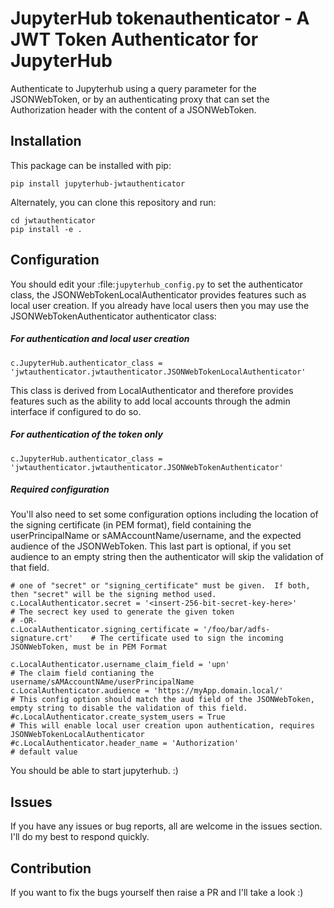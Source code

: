 # JupyterHub tokenauthenticator - A JWT Token Authenticator for JupyterHub

Authenticate to Jupyterhub using a query parameter for the JSONWebToken, or by an authenticating proxy that can set the Authorization header with the content of a JSONWebToken.

## Installation

This package can be installed with pip:

```
pip install jupyterhub-jwtauthenticator
```

Alternately, you can clone this repository and run:

```
cd jwtauthenticator
pip install -e .
```

## Configuration

You should edit your :file:`jupyterhub_config.py` to set the authenticator class, the JSONWebTokenLocalAuthenticator provides features such as local user creation. If you already have local users then you may use the JSONWebTokenAuthenticator authenticator class:

##### For authentication and local user creation
```
c.JupyterHub.authenticator_class = 'jwtauthenticator.jwtauthenticator.JSONWebTokenLocalAuthenticator'
```

This class is derived from LocalAuthenticator and therefore provides features such as the ability to add local accounts through the admin interface if configured to do so.

##### For authentication of the token only

```
c.JupyterHub.authenticator_class = 'jwtauthenticator.jwtauthenticator.JSONWebTokenAuthenticator'
```

##### Required configuration

You'll also need to set some configuration options including the location of the signing certificate (in PEM format), field containing the userPrincipalName or sAMAccountName/username, and the expected audience of the JSONWebToken. This last part is optional, if you set audience to an empty string then the authenticator will skip the validation of that field.

```
# one of "secret" or "signing_certificate" must be given.  If both, then "secret" will be the signing method used.
c.LocalAuthenticator.secret = '<insert-256-bit-secret-key-here>'            # The secrect key used to generate the given token
# -OR-
c.LocalAuthenticator.signing_certificate = '/foo/bar/adfs-signature.crt'    # The certificate used to sign the incoming JSONWebToken, must be in PEM Format

c.LocalAuthenticator.username_claim_field = 'upn'                           # The claim field contianing the username/sAMAccountNAme/userPrincipalName
c.LocalAuthenticator.audience = 'https://myApp.domain.local/'               # This config option should match the aud field of the JSONWebToken, empty string to disable the validation of this field.
#c.LocalAuthenticator.create_system_users = True                            # This will enable local user creation upon authentication, requires JSONWebTokenLocalAuthenticator
#c.LocalAuthenticator.header_name = 'Authorization'                         # default value
```

You should be able to start jupyterhub. :)

## Issues

If you have any issues or bug reports, all are welcome in the issues section. I'll do my best to respond quickly.

## Contribution

If you want to fix the bugs yourself then raise a PR and I'll take a look :)
